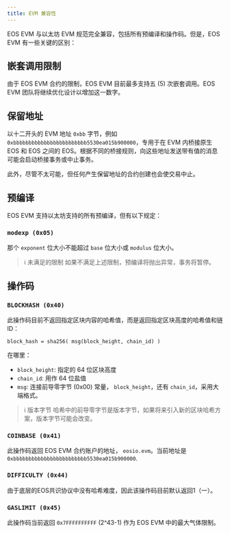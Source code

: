 ```yaml
---
title: EVM 兼容性
---
```


EOS EVM 与以太坊 EVM 规范完全兼容，包括所有预编译和操作码。但是，EOS EVM 有一些关键的区别：

## 嵌套调用限制

由于 EOS EVM 合约的限制，EOS EVM 目前最多支持五 (5) 次嵌套调用。EOS EVM 团队将继续优化设计以增加这一数字。

## 保留地址

以十二开头的 EVM 地址 `0xbb` 字节，例如 `0xbbbbbbbbbbbbbbbbbbbbbbbb5530ea015b900000`，专用于在 EVM 内桥接原生 EOS 和 EOS 之间的 EOS。根据不同的桥接规则，向这些地址发送带有值的消息可能会启动桥接事务或中止事务。

此外，尽管不太可能，但任何产生保留地址的合约创建也会使交易中止。

## 预编译

EOS EVM 支持以太坊支持的所有预编译，但有以下规定：

### `modexp (0x05)`

那个 `exponent` 位大小不能超过 `base` 位大小或 `modulus` 位大小。

> ℹ️ 未满足的限制 
如果不满足上述限制，预编译将抛出异常，事务将暂停。

## 操作码

### `BLOCKHASH (0x40)`

此操作码目前不返回指定区块内容的哈希值，而是返回指定区块高度的哈希值和链 ID：

`block_hash = sha256( msg(block_height, chain_id) )`

在哪里：
* `block_height`: 指定的 64 位区块高度
* `chain_id`: 用作 64 位盐值
* `msg`: 连接前导零字节 (0x00) 常量， `block_height`，还有 `chain_id`，采用大端格式。

> ℹ️ 版本字节 
哈希中的前导零字节是版本字节，如果将来引入新的区块哈希方案，版本字节可能会改变。

### `COINBASE (0x41)`

此操作码返回 EOS EVM 合约账户的地址， `eosio.evm`。当前地址是 `0xbbbbbbbbbbbbbbbbbbbbbbbb5530ea015b900000`.

### `DIFFICULTY (0x44)`

由于底层的EOS共识协议中没有哈希难度，因此该操作码目前默认返回1（一）。

### `GASLIMIT (0x45)`

此操作码当前返回 `0x7FFFFFFFFFF` (2^43-1) 作为 EOS EVM 中的最大气体限制。

